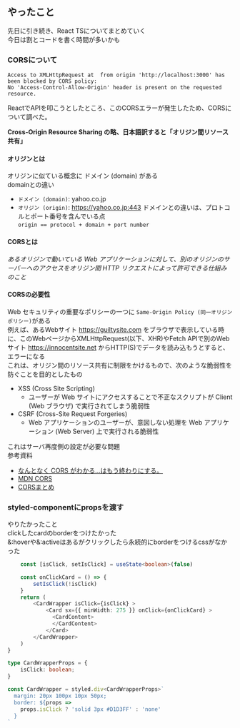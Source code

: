 ## やったこと
先日に引き続き、React TSについてまとめていく  
今日は割とコードを書く時間が多いかも

### CORSについて
```
Access to XMLHttpRequest at  from origin 'http://localhost:3000' has been blocked by CORS policy: 
No 'Access-Control-Allow-Origin' header is present on the requested resource.
```
ReactでAPIを叩こうとしたところ、このCORSエラーが発生したため、CORSについて調べた。

**Cross-Origin Resource Sharing の略、日本語訳すると「オリジン間リソース共有」**  
#### オリジンとは  
オリジンに似ている概念に ドメイン (domain) がある  
domainとの違い  
- `ドメイン (domain)`: yahoo.co.jp
- `オリジン (origin)`: https://yahoo.co.jp:443
ドメインとの違いは、プロトコルとポート番号を含んでいる点  
`origin == protocol + domain + port number`  

#### CORSとは  
*あるオリジンで動いている Web アプリケーションに対して、別のオリジンのサーバーへのアクセスをオリジン間 HTTP リクエストによって許可できる仕組みのこと*  


#### CORSの必要性
Web セキュリティの重要なポリシーの一つに `Same-Origin Policy (同一オリジンポリシー)`がある  
例えば、あるWebサイト https://guiltysite.com をブラウザで表示している時に、このWebページからXMLHttpRequest(以下、XHR)やFetch APIで別のWebサイト https://innocentsite.net からHTTP(S)でデータを読み込もうとすると、エラーになる  
これは、オリジン間のリソース共有に制限をかけるもので、次のような脆弱性を防ぐことを目的としたもの  
- XSS (Cross Site Scripting)
  - ユーザーが Web サイトにアクセスすることで不正なスクリプトが Client (Web ブラウザ) で実行されてしまう脆弱性
- CSRF (Cross-Site Request Forgeries)
  - Web アプリケーションのユーザーが、意図しない処理を Web アプリケーション (Web Server) 上で実行される脆弱性

これはサーバ再度側の設定が必要な問題  
参考資料 
- [なんとなく CORS がわかる...はもう終わりにする。](https://qiita.com/att55/items/2154a8aad8bf1409db2b)  
- [MDN CORS](https://developer.mozilla.org/ja/docs/Web/HTTP/CORS)  
- [CORSまとめ](https://qiita.com/tomoyukilabs/items/81698edd5812ff6acb34)


### styled-componentにpropsを渡す
やりたかったこと  
clickしたcardのborderをつけたかった  
&:hoverや&:activeはあるがクリックしたら永続的にborderをつけるcssがなかった  

```ts
	const [isClick, setIsClick] = useState<boolean>(false)

	const onClickCard = () => {
		setIsClick(!isClick)
	}
	return (
		<CardWrapper isClick={isClick} >
			<Card sx={{ minWidth: 275 }} onClick={onClickCard} >
			  <CardContent>
			  </CardContent>
			</Card>
		</CardWrapper>
	)
}

type CardWrapperProps = {
	isClick: boolean;
}

const CardWrapper = styled.div<CardWrapperProps>`
  margin: 20px 100px 10px 50px;
  border: ${props =>
	props.isClick ? 'solid 3px #D1D3FF' : 'none'
  }
`
```
